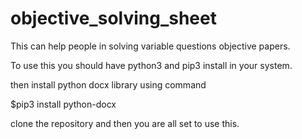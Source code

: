 # objective_solving_sheet
This can help people in solving variable questions objective papers.

To use this you should have python3 and pip3 install in your system.

then install python docx library using command

$pip3 install python-docx

clone the repository and then you are all set to use this.